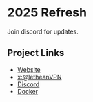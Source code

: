 # 2025 Refresh


Join discord for updates.

## Project Links
- [Website](https://lt.hn)
- [x:@letheanVPN](https://x.com/letheanVPN)
- [Discord](https://discord.gg/2YCXb3g4Fr)
- [Docker](https://hub.docker.com/u/lthn)
